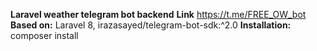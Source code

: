 **Laravel weather telegram bot backend**
**Link** https://t.me/FREE_OW_bot
**Based on:** Laravel 8, irazasayed/telegram-bot-sdk:^2.0
**Installation:** composer install
